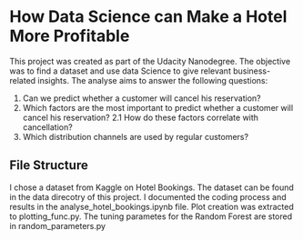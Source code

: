 # How Data Science can Make a Hotel More Profitable

This project was created as part of the Udacity Nanodegree.
The objective was to find a dataset and use data Science to give relevant business-related insights.
The analyse aims to answer the following questions:
1. Can we predict whether a customer will cancel his reservation?
2. Which factors are the most important to predict whether a customer will cancel his reservation?
2.1 How do these factors correlate with cancellation?
3. Which distribution channels are used by regular customers?

## File Structure
I chose a dataset from Kaggle on Hotel Bookings. The dataset can be found in the data direcotry of this project.
I documented the coding process and results in the analyse_hotel_bookings.ipynb file. Plot creation was extracted to 
plotting_func.py. The tuning parametes for the Random Forest are stored in random_parameters.py

